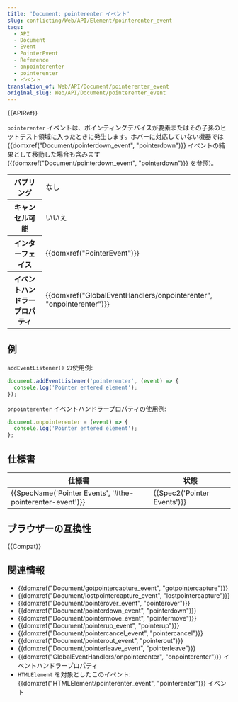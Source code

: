 ```yaml
---
title: 'Document: pointerenter イベント'
slug: conflicting/Web/API/Element/pointerenter_event
tags:
  - API
  - Document
  - Event
  - PointerEvent
  - Reference
  - onpointerenter
  - pointerenter
  - イベント
translation_of: Web/API/Document/pointerenter_event
original_slug: Web/API/Document/pointerenter_event
---
```


{{APIRef}}

`pointerenter` イベントは、ポインティングデバイスが要素またはその子孫のヒットテスト領域に入ったときに発生します。ホバーに対応していない機器では {{domxref("Document/pointerdown_event", "pointerdown")}} イベントの結果として移動した場合も含みます ({{domxref("Document/pointerdown_event", "pointerdown")}} を参照)。

<table class="properties">
  <tbody>
    <tr>
      <th scope="row">バブリング</th>
      <td>なし</td>
    </tr>
    <tr>
      <th scope="row">キャンセル可能</th>
      <td>いいえ</td>
    </tr>
    <tr>
      <th scope="row">インターフェイス</th>
      <td>{{domxref("PointerEvent")}}</td>
    </tr>
    <tr>
      <th scope="row">イベントハンドラープロパティ</th>
      <td>
        {{domxref("GlobalEventHandlers/onpointerenter", "onpointerenter")}}
      </td>
    </tr>
  </tbody>
</table>

## 例

`addEventListener()` の使用例:

```js
document.addEventListener('pointerenter', (event) => {
  console.log('Pointer entered element');
});
```

`onpointerenter` イベントハンドラープロパティの使用例:

```js
document.onpointerenter = (event) => {
  console.log('Pointer entered element');
};
```

## 仕様書

| 仕様書                                                                       | 状態                                 |
| ---------------------------------------------------------------------------- | ------------------------------------ |
| {{SpecName('Pointer Events', '#the-pointerenter-event')}} | {{Spec2('Pointer Events')}} |

## ブラウザーの互換性

{{Compat}}

## 関連情報

- {{domxref("Document/gotpointercapture_event", "gotpointercapture")}}
- {{domxref("Document/lostpointercapture_event", "lostpointercapture")}}
- {{domxref("Document/pointerover_event", "pointerover")}}
- {{domxref("Document/pointerdown_event", "pointerdown")}}
- {{domxref("Document/pointermove_event", "pointermove")}}
- {{domxref("Document/pointerup_event", "pointerup")}}
- {{domxref("Document/pointercancel_event", "pointercancel")}}
- {{domxref("Document/pointerout_event", "pointerout")}}
- {{domxref("Document/pointerleave_event", "pointerleave")}}
- {{domxref("GlobalEventHandlers/onpointerenter", "onpointerenter")}} イベントハンドラープロパティ
- `HTMLElement` を対象としたこのイベント: {{domxref("HTMLElement/pointerenter_event", "pointerenter")}} イベント
